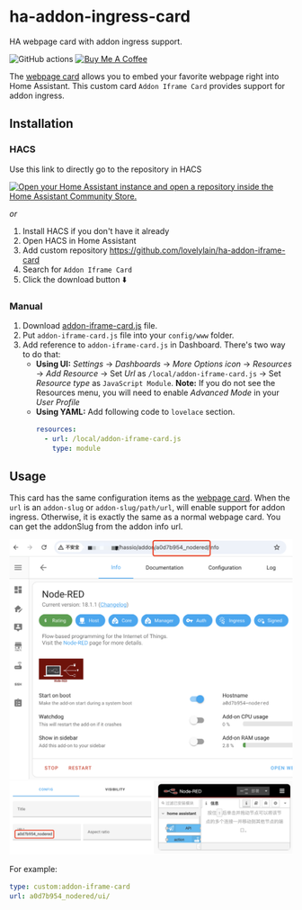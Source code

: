 # ha-addon-ingress-card

HA webpage card with addon ingress support.

![GitHub actions](https://github.com/lovelylain/ha-addon-iframe-card/actions/workflows/validate.yaml/badge.svg)
<a href="https://www.buymeacoffee.com/lovelylain" target="_blank"><img alt="Buy Me A Coffee" src="https://cdn.buymeacoffee.com/buttons/v2/arial-yellow.png" height="20px"></a>

The [webpage card](https://www.home-assistant.io/dashboards/iframe/) allows you to embed your favorite webpage right into Home Assistant. This custom card `Addon Iframe Card` provides support for addon ingress.

## Installation

### HACS

Use this link to directly go to the repository in HACS

[![Open your Home Assistant instance and open a repository inside the Home Assistant Community Store.](https://my.home-assistant.io/badges/hacs_repository.svg)](https://my.home-assistant.io/redirect/hacs_repository/?owner=lovelylain&repository=ha-addon-iframe-card)

_or_

1. Install HACS if you don't have it already
1. Open HACS in Home Assistant
1. Add custom repository https://github.com/lovelylain/ha-addon-iframe-card
1. Search for `Addon Iframe Card`
1. Click the download button ⬇️

### Manual

1. Download [addon-iframe-card.js](https://raw.githubusercontent.com/lovelylain/ha-addon-iframe-card/refs/heads/main/dist/addon-iframe-card.js) file.
2. Put `addon-iframe-card.js` file into your `config/www` folder.
3. Add reference to `addon-iframe-card.js` in Dashboard. There's two way to do that:
   - **Using UI:** _Settings_ → _Dashboards_ → _More Options icon_ → _Resources_ → _Add Resource_ → Set _Url_ as `/local/addon-iframe-card.js` → Set _Resource type_ as `JavaScript Module`.
     **Note:** If you do not see the Resources menu, you will need to enable _Advanced Mode_ in your _User Profile_
   - **Using YAML:** Add following code to `lovelace` section.
     ```yaml
     resources:
       - url: /local/addon-iframe-card.js
         type: module
     ```

## Usage

This card has the same configuration items as the [webpage card](https://www.home-assistant.io/dashboards/iframe/#yaml-configuration). When the `url` is an `addon-slug` or `addon-slug/path/url`, will enable support for addon ingress. Otherwise, it is exactly the same as a normal webpage card. You can get the addonSlug from the addon info url.

![Get the addon-slug](images/1.png)
![Config editor](images/2.png)

For example:

```yaml
type: custom:addon-iframe-card
url: a0d7b954_nodered/ui/
```
